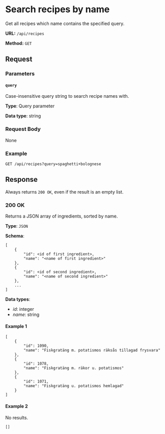# Search recipes by name

Get all recipes which name contains the specified query.

__URL:__ `/api/recipes`

__Method:__ `GET`

## Request

### Parameters

#### `query`

Case-insensitive query string to search recipe names with.

__Type__: Query parameter

__Data type__: string

### Request Body

None

### Example

`GET /api/recipes?query=spaghetti+bolognese`

## Response

Always returns `200 OK`, even if the result is an empty list.

### 200 OK

Returns a JSON array of ingredients, sorted by name.

__Type__: `JSON`

__Schema__:
```
[
    {
        "id": <id of first ingredient>,
        "name": "<name of first ingredient>"
    },
    {
        "id": <id of second ingredient>,
        "name": "<name of second ingredient>"
    },
    ...
]
```

__Data types__:
- _id_: integer
- _name_: string

#### Example 1

```
[
    {
        "id": 1090,
        "name": "Fiskgratäng m. potatismos räksås tillagad frysvara"
    },
    {
        "id": 1078,
        "name": "Fiskgratäng m. räkor u. potatismos"
    },
    {
        "id": 1071,
        "name": "Fiskgratäng u. potatismos hemlagad"
    }
]
```

#### Example 2

No results.

```
[]
```

